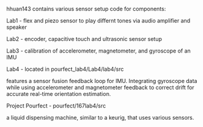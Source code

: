 hhuan143 contains various sensor setup code for components:

Lab1 - flex and piezo sensor to play differnt tones via audio amplifier and speaker

Lab2 - encoder, capacitive touch and ultrasonic sensor setup

Lab3 - calibration of accelerometer, magnetometer, and gyroscope of an IMU

Lab4 - located in pourfect_lab4/Lab4/lab4/src

features a sensor fusion feedback loop for IMU. Integrating gyroscope data while using accelerometer and magnetometer feedback to correct drift for accurate real-time orientation estimation.

Project Pourfect - pourfect/167lab4/src

a liquid dispensing machine, similar to a keurig, that uses various sensors.
